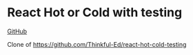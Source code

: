 # React Hot or Cold with testing

[GitHub](https://github.com/Thinkful-Ed/react-hot-cold-testing)

Clone of https://github.com/Thinkful-Ed/react-hot-cold-testing
